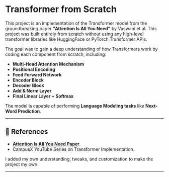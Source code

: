 # Transformer from Scratch

This project is an implementation of the Transformer model from the groundbreaking paper **"Attention Is All You Need"** by Vaswani et al. This project was built entirely from scratch without using any high-level transformer libraries like HuggingFace or PyTorch Transformer APIs.

The goal was to gain a deep understanding of how Transformers work by coding each component from scratch, including:

- **Multi-Head Attention Mechanism**
- **Positional Encoding**
- **Feed Forward Network**
- **Encoder Block**
- **Decoder Block**
- **Add & Norm Layer**
- **Final Linear Layer + Softmax**

The model is capable of performing **Language Modeling tasks** like **Next-Word Prediction**.

---

## 📜 References
- **[Attention Is All You Need Paper](https://arxiv.org/abs/1706.03762)**.
- CampusX YouTube Series on Transformer Implementation.

I added my own understanding, tweaks, and customization to make the project my own.

---
